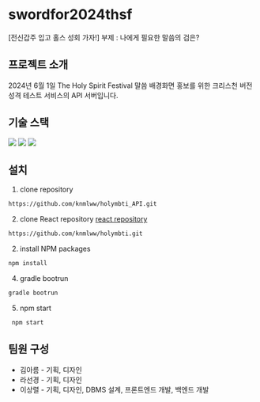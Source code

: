 # swordfor2024thsf 
 
[전신갑주 입고 홀스 성회 가자!] 부제 : 나에게 필요한 말씀의 검은?

## 프로젝트 소개
2024년 6월 1일 The Holy Spirit Festival 말씀 배경화면 홍보를 위한 크리스천 버전 성격 테스트 서비스의 API 서버입니다. 

## 기술 스택

<div align=left>
<img src="https://img.shields.io/badge/React-61DAFB?style=for-the-badge&logo=React&logoColor=white">
          <img src="https://img.shields.io/badge/Spring Boot-6DB33F?style=for-the-badge&logo=Spring Boot&logoColor=white">
          <img src="https://img.shields.io/badge/MariaDB-003545?style=for-the-badge&logo=MariaDB&logoColor=white">
</div>



## 설치

1. clone repository

```bash
https://github.com/knmlww/holymbti_API.git
```

2. clone React repository [react repository](https://github.com/knmlww/holymbti)

```bash
https://github.com/knmlww/holymbti.git
```


2. install NPM packages
```bash
npm install
```

4. gradle bootrun

```bash
gradle bootrun
```

5. npm start

```bash
 npm start
```

## 팀원 구성

* 김아름 - 기획, 디자인
* 라선경 - 기획, 디자인
* 이상렬 - 기획, 디자인, DBMS 설계, 프론트엔드 개발, 백엔드 개발

<!--
* [Name](Link) - Create README.md
* [이름](링크) - 무엇 무엇을 했어요
* [Name](Link) - Create README.md
-->
    
    

